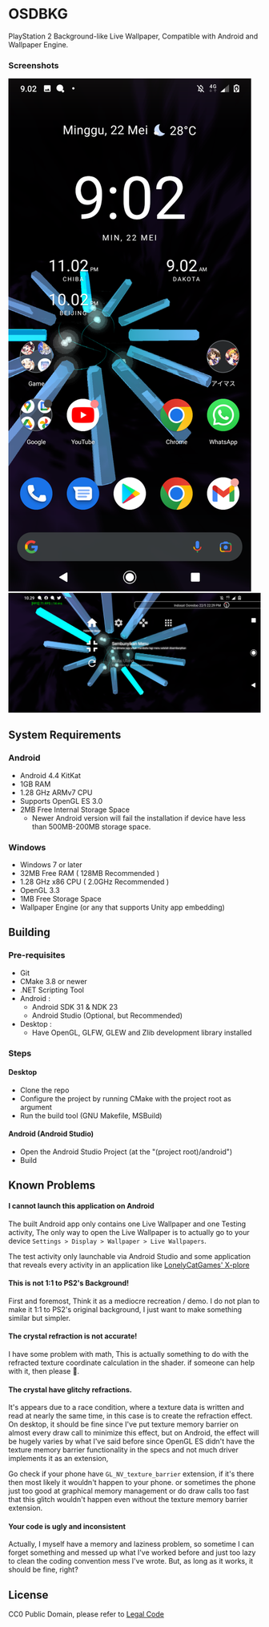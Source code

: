 # OSDBKG
PlayStation 2 Background-like Live Wallpaper, Compatible with Android and Wallpaper Engine.

### Screenshots
![Android Live Wallpaper](readme/0.png)
![With Cross Launcher](readme/1.png)

## System Requirements
### Android
- Android 4.4 KitKat
- 1GB RAM
- 1.28 GHz ARMv7 CPU
- Supports OpenGL ES 3.0
- 2MB Free Internal Storage Space
  - Newer Android version will fail the installation if device have less than 500MB-200MB storage space.

### Windows
- Windows 7 or later
- 32MB Free RAM ( 128MB Recommended )
- 1.28 GHz x86 CPU ( 2.0GHz Recommended )
- OpenGL 3.3
- 1MB Free Storage Space
- Wallpaper Engine (or any that supports Unity app embedding)

## Building
### Pre-requisites
- Git
- CMake 3.8 or newer
- .NET Scripting Tool
- Android : 
  - Android SDK 31 & NDK 23
  - Android Studio (Optional, but Recommended)
- Desktop :
  - Have OpenGL, GLFW, GLEW and Zlib development library installed

### Steps
#### Desktop
- Clone the repo
- Configure the project by running CMake with the project root as argument
- Run the build tool (GNU Makefile, MSBuild)

#### Android (Android Studio)
- Open the Android Studio Project (at the "(project root)/android")
- Build

## Known Problems
#### I cannot launch this application on Android
The built Android app only contains one Live Wallpaper and one Testing activity, The only way to open
the Live Wallpaper is to actually go to your device `Settings > Display > Wallpaper > Live Wallpapers`.

The test activity only launchable via Android Studio and some application that reveals every
activity in an application like [LonelyCatGames' X-plore](https://play.google.com/store/apps/details?id=com.lonelycatgames.Xplore&hl=in&gl=US)

#### This is not 1:1 to PS2's Background!
First and foremost, Think it as a mediocre recreation / demo. I do not plan to make it 1:1 to PS2's
original background, I just want to make something similar but simpler.

#### The crystal refraction is not accurate!
I have some problem with math, This is actually something to do with the refracted texture coordinate
calculation in the shader. if someone can help with it, then please 🙂.

#### The crystal have glitchy refractions.
It's appears due to a race condition, where a texture data is written and read at nearly the same
time, in this case is to create the refraction effect. On desktop, it should be fine
since I've put texture memory barrier on almost every draw call to minimize this effect, but on Android,
the effect will be hugely varies by what I've said before since OpenGL ES didn't have the texture memory
barrier functionality in the specs and not much driver implements it as an extension,

Go check if your phone have `GL_NV_texture_barrier` extension, if it's there then most likely it
wouldn't happen to your phone. or sometimes the phone just too good at graphical memory management or
do draw calls too fast that this glitch wouldn't happen even without the texture memory barrier extension.

#### Your code is ugly and inconsistent
Actually, I myself have a memory and laziness problem, so sometime I can forget
something and messed up what I've worked before and just too lazy to clean the coding convention mess
I've wrote. But, as long as it works, it should be fine, right?

## License
CC0 Public Domain, please refer to [Legal Code](https://creativecommons.org/publicdomain/zero/1.0/legalcode)
